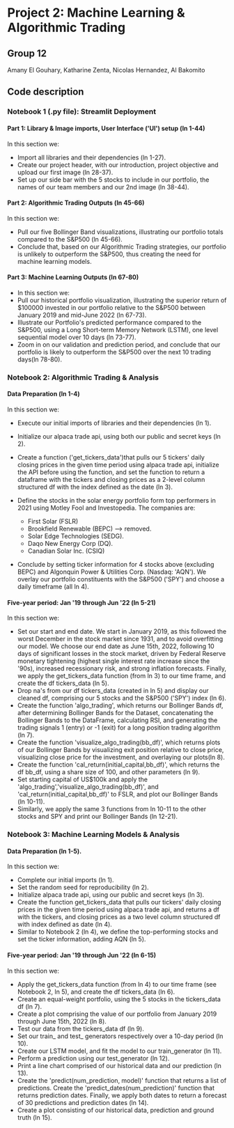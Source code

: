# Project 2: Machine Learning & Algorithmic Trading
## Group 12
Amany El Gouhary, Katharine Zenta, Nicolas Hernandez, Al Bakomito 


## Code description
### Notebook 1 (.py file): Streamlit Deployment
#### Part 1: Library & Image imports, User Interface ('UI') setup (ln 1-44)
In this section we: 

* Import all libraries and their dependencies (ln 1-27). 
* Create our project header, with our introduction,  project objective and upload our first image (ln 28-37). 
* Set up our side bar with the 5 stocks to include in our portfolio, the names of our team members and our 2nd image (ln 38-44). 

#### Part 2: Algorithmic Trading Outputs (ln 45-66)
In this section we: 
* Pull our five Bollinger Band visualizations,  illustrating our portfolio totals compared to the S&P500 (ln 45-66). 
* Conclude that, based on our Algorithmic Trading strategies, our portfolio is unlikely to outperform the S&P500, thus creating the need for machine learning models.  
#### Part 3: Machine Learning Outputs (ln 67-80)
* In this section we: 
* Pull our historical portfolio visualization,  illustrating the superior return of $100000 invested in our portfolio relative to the S&P500 between January 2019 and     mid-June 2022 (ln 67-73). 
* Illustrate our Portfolio's predicted performance compared to the S&P500, using a Long Short-term Memory Network (LSTM), one level sequential model over 10 days (ln 73-77). 
* Zoom in on our validation and prediction period, and  conclude that our portfolio is likely to outperform the S&P500 over the next 10 trading days(ln 78-80). 

### Notebook 2: Algorithmic Trading & Analysis

#### Data Preparation (ln 1-4)
In this section we: 

* Execute our initial imports of libraries and their dependencies (ln 1). 
* Initialize our  alpaca trade api, using both our public and secret keys (ln 2). 
* Create a function ('get_tickers_data')that pulls our 5 tickers' daily closing prices in the given time period using alpaca trade api, initialize the API before using the function, and set the function to return a dataframe with the tickers and closing prices as a 2-level column structured df with the index defined as the date (ln 3). 
* Define the stocks in the solar energy portfolio form top performers in 2021 using Motley Fool and Investopedia. The companies are:
   *  First Solar (FSLR)
   *  Brookfield Renewable (BEPC) --> removed. 
   *  Solar Edge Technologies (SEDG). 
   *  Daqo New Energy Corp (DQ). 
   *  Canadian Solar Inc. (CSIQ)

* Conclude by setting ticker information for 4 stocks above (excluding BEPC) and  Algonquin Power & Utilities Corp. (Nasdaq: 'AQN'). We overlay our portfolio constituents with the S&P500 ('SPY') and choose a daily timeframe (all ln 4).  

#### Five-year period: Jan '19 through Jun '22 (ln 5-21)
In this section we: 
* Set our start and end date. We start in January 2019, as this followed the worst December in the stock market since 1931, and to avoid overfitting our model. We choose our end date as June 15th, 2022, following 10 days of significant losses in the stock market, driven by Federal Reserve monetary tightening (highest single interest rate increase since the '90s), increased recessionary risk, and strong inflation forecasts. Finally, we apply the get_tickers_data function (from ln 3) to our time frame, and create the df tickers_data (ln 5). 
* Drop na's from our df tickers_data (created in ln 5) and display our cleaned df, comprising our 5 stocks and the S&P500 ('SPY') index (ln 6). 
* Create the  function  'algo_trading', which returns our Bollinger Bands df, after determining Bollinger Bands for the Dataset, concatenating the Bollinger Bands to the DataFrame, calculating RSI, and generating the trading signals 1 (entry) or -1 (exit) for a long position trading algorithm (ln 7). 
* Create the  function  'visualize_algo_trading(bb_df)', which returns plots of our Bollinger Bands by visualizing exit position relative to close price, visualizing close price for the investment, and overlaying our plots(ln 8).
* Create the function 'cal_return(initial_capital,bb_df)', which returns the df bb_df, using a share size of 100, and other parameters (ln 9). 
* Set starting capital of US$100k and apply the 'algo_trading','visualize_algo_trading(bb_df)', and 'cal_return(initial_capital,bb_df)' to FSLR, and plot our Bollinger Bands (ln 10-11). 
* Similarly, we apply the same 3 functions from ln 10-11 to the other stocks and SPY and print our Bollinger Bands (ln 12-21).  

### Notebook 3: Machine Learning Models & Analysis 
#### Data Preparation (ln 1-5). 
In this section we:
* Complete our initial imports (ln 1).  
* Set the random seed for reproducibility (ln 2).
* Initialize alpaca trade api, using our public and secret keys (ln 3). 
* Create the function get_tickers_data that pulls our tickers' daily closing prices in the given time period using alpaca trade api, and returns a df with the tickers, and closing prices as a two level column structured df with index defined as date (ln 4). 
* Similar to Notebook 2 (ln 4), we define the top-performing stocks and set the ticker information, adding AQN (ln 5). 

#### Five-year period: Jan '19 through Jun '22 (ln 6-15)
In this section we: 
* Apply the get_tickers_data function (from ln 4) to our time frame (see Notebook 2, ln 5), and create the df tickers_data (ln 6). 
* Create an equal-weight portfolio, using the 5 stocks in the tickers_data df (ln 7). 
* Create a plot comprising the value of our portfolio from January 2019 through June 15th, 2022 (ln 8). 
* Test our data from the tickers_data df (ln 9). 
* Set our train_ and test_ generators respectively over a 10-day period (ln 10). 
* Create our LSTM model, and fit the model to our train_generator (ln 11). 
* Perform a prediction using our test_generator (ln 12). 
* Print a line chart comprised of our historical data and our prediction (ln 13). 
* Create the 'predict(num_prediction, model)' function that returns a list of predictions. Create the 'predict_dates(num_prediction)' function that returns prediction dates. Finally, we apply both dates to return a forecast of 30 predictions and prediction dates (ln 14). 
* Create a plot consisting of our historical data, prediction and ground truth (ln 15).  
